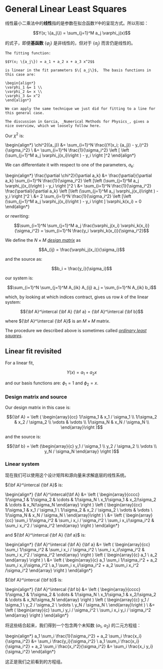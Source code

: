 # General Linear Least Squares

线性最小二乘法中的**线性**指的是参数在拟合函数$Y$中的呈现方式。所以形如：

$$Y(x; \{a_j\}) = \sum_{j=1}^M a_j \varphi_j(x)$$

的式子，即便**基函数** $\{\varphi_j\}$ 是非线性的，但对于 $\{a_j\}$ 而言仍是线性的。


```{admonition} Example
The fitting function:

$$Y(x; \{a_j\}) = a_1 + a_2 x + a_3 x^2$$

is linear in the fit parameters $\{ a_j\}$,  The basis functions in this case are:

\begin{align*}
\varphi_1 &= 1 \\
\varphi_2 &= x \\
\varphi_3 &= x^2
\end{align*}

We can apply the same technique we just did for fitting to a line for this general case.
```


```{admonition} Reference
The discussion in Garcia, _Numerical Methods for Physics_, gives a nice overview, which we loosely follow here.
```

Our $\chi^2$ is:

\begin{align*}
\chi^2(\{a_j\}) &= \sum_{i=1}^N \frac{(Y(x_i; \{a_j\}) - y_i)^2}{\sigma_i^2} \\
    &= \sum_{i=1}^N \frac{1}{\sigma_i^2} \left [
          \left (\sum_{j=1}^M a_j \varphi_j(x_i)\right ) - y_i \right ]^2
\end{align*}

We can differentiate it with respect to one of the parameters, $a_k$:

\begin{align*}
\frac{\partial \chi^2}{\partial a_k}
    &= \frac{\partial}{\partial a_k}
          \sum_{i=1}^N \frac{1}{\sigma_i^2} \left [\left (\sum_{j=1}^M a_j \varphi_j(x_i)\right ) - y_i \right ]^2 \\
    &= \sum_{i=1}^N \frac{1}{\sigma_i^2}
          \frac{\partial}{\partial a_k} \left [\left (\sum_{j=1}^M a_j \varphi_j(x_i)\right ) - y_i \right ]^2 \\
    &= 2 \sum_{i=1}^N \frac{1}{\sigma_i^2} \left [\left (\sum_{j=1}^M a_j \varphi_j(x_i)\right ) - y_i \right ] \varphi_k(x_i) = 0
\end{align*}

or rewriting:

$$\sum_{i=1}^N \sum_{j=1}^M a_j \frac{\varphi_j(x_i) \varphi_k(x_i)}{\sigma_i^2} =
   \sum_{i=1}^N \frac{y_i \varphi_k(x_i)}{\sigma_i^2}$$

We define the $N\times M$ [_design matrix_](https://en.wikipedia.org/wiki/Design_matrix) as

$$A_{ij} = \frac{\varphi_j(x_i)}{\sigma_i}$$

and the source as:

$$b_i = \frac{y_i}{\sigma_i}$$

our system is:

$$\sum_{i=1}^N \sum_{j=1}^M A_{ik} A_{ij} a_j = \sum_{i=1}^N A_{ik} b_i$$

which, by looking at which indices contract, gives us row $k$ of the linear system:

$${\bf A}^\intercal {\bf A} {\bf a} = {\bf A}^\intercal {\bf b}$$

where ${\bf A}^\intercal {\bf A}$ is an $M\times M$ matrix.

The procedure we described above is sometimes called [_ordinary least
squares_](https://en.wikipedia.org/wiki/Ordinary_least_squares).


## Linear fit revisited

For a linear fit,

$$Y(x) = a_1 + a_2 x$$

and our basis functions are: $\phi_1 = 1$ and $\phi_2 = x$.

### Design matrix and source

Our design matrix in this case is:

$${\bf A} = \left ( \begin{array}{cc}
                1/\sigma_1 & x_1 / \sigma_1 \\
                1/\sigma_2 & x_2 / \sigma_2 \\
                \vdots & \vdots \\
                1/\sigma_N & x_N / \sigma_N \\
               \end{array}\right )$$

and the source is:

$${\bf b} = \left (\begin{array}{c} y_1 / \sigma_1 \\
                                    y_2 / \sigma_2 \\
                                    \vdots \\
                                    y_N / \sigma_N \end{array} \right )$$


### Linear system

现在我们可以使用这个设计矩阵和源向量来求解底层的线性系统。

${\bf A}^\intercal {\bf A}$ is:

\begin{align*}
{\bf A}^\intercal{\bf A} &= \left ( \begin{array}{cccc}
                            1/\sigma_1 & 1/\sigma_2 & \cdots & 1/\sigma_N \\
                            x_1/\sigma_1 & x_2/\sigma_2 & \cdots & x_N/\sigma_N \end{array} \right )
                            \left ( \begin{array}{cc}
                1/\sigma_1 & x_1 / \sigma_1 \\
                1/\sigma_2 & x_2 / \sigma_2 \\
                \vdots & \vdots \\
                1/\sigma_N & x_N / \sigma_N \\
               \end{array}\right ) \\
               &= \left ( \begin{array}{cc} \sum_i 1/\sigma_i^2 & \sum_i x_i / \sigma_i^2 \\
                                           \sum_i x_i/\sigma_i^2 & \sum_i x_i^2 / \sigma_i^2 \end{array} \right )
\end{align*}

and ${\bf A}^\intercal {\bf A} {\bf a}$ is:

\begin{align*}
{\bf A}^\intercal {\bf A} {\bf a} &=
   \left ( \begin{array}{cc} \sum_i 1/\sigma_i^2 & \sum_i x_i / \sigma_i^2 \\
                             \sum_i x_i/\sigma_i^2 & \sum_i x_i^2 / \sigma_i^2 \end{array} \right )
   \left ( \begin{array}{c} a_1 \\ a_2 \end{array} \right ) \\
   &= \left ( \begin{array}{c} a_1 \sum_i 1/\sigma_i^2 + a_2 \sum_i x_i/\sigma_i^2 \\
                               a_1 \sum_i x_i/\sigma_i^2 + a_2 \sum_i x_i^2 /\sigma_i^2 \end{array} \right )
                               \end{align*}


${\bf A}^\intercal {\bf b}$ is:

\begin{align*}
{\bf A}^\intercal {\bf b} &= \left ( \begin{array}{cccc}
                            1/\sigma_1 & 1/\sigma_2 & \cdots & 1/\sigma_N \\
                            x_1/\sigma_1 & x_2/\sigma_2 & \cdots & x_N/\sigma_N \end{array} \right )
           \left ( \begin{array}{c}
                y_1 / \sigma_1 \\
                y_2 / \sigma_2 \\
                \vdots \\
                y_N / \sigma_N \\
               \end{array}\right ) \\
               &= \left ( \begin{array}{c} \sum_i y_i / \sigma_i^2 \\
                                           \sum_i x_i y_i / \sigma_i^2 \end{array} \right )
\end{align*}

将这些结合起来，我们得到一个包含两个未知数 ($a_1$, $a_2$) 的二元方程组：

\begin{align*}
a_1 \sum_i \frac{1}{\sigma_i^2} + a_2 \sum_i \frac{x_i}{\sigma_i^2} &= \sum_i \frac{y_i}{\sigma_i^2} \\
a_1 \sum_i \frac{x_i}{\sigma_i^2} + a_2 \sum_i \frac{x_i^2}{\sigma_i^2} &= \sum_i \frac{x_i y_i}{\sigma_i^2}
\end{align*}

这正是我们之前看到的方程组。
